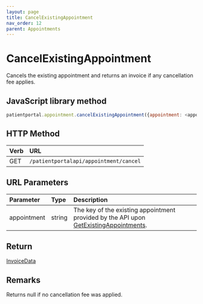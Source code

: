 ```yaml
---
layout: page
title: CancelExistingAppointment
nav_order: 12
parent: Appointments
---
```


# CancelExistingAppointment

Cancels the existing appointment and returns an invoice if any cancellation fee applies.

## JavaScript library method

```javascript
patientportal.appointment.cancelExistingAppointment({appointment: <appointment>});
```

## HTTP Method

| Verb | URL                                               |
|:-----|:--------------------------------------------------|
| GET | `/patientportalapi/appointment/cancel` |

## URL Parameters

| Parameter | Type   | Description                                                 |
|:----------|:-------|:------------------------------------------------------------|
| appointment | string | The key of the existing appointment provided by the API upon [GetExistingAppointments](../appointments/getexistingappointments). |

## Return

[InvoiceData](../objects-and-data-types/invoicedata)

## Remarks

Returns null if no cancellation fee was applied.

